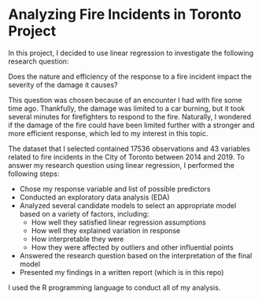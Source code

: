 # Analyzing Fire Incidents in Toronto Project

In this project, I decided to use linear regression to investigate the following research question:

Does the nature and efficiency of the response to a fire incident impact the severity of the damage it causes? 

This question was chosen because of an encounter I had with fire some time ago. Thankfully, the damage
was limited to a car burning, but it took several minutes for firefighters to respond to the fire. Naturally, I
wondered if the damage of the fire could have been limited further with a stronger and more efficient response,
which led to my interest in this topic.

The dataset that I selected contained 17536 observations and 43 variables related to fire incidents in the City of Toronto
between 2014 and 2019. To answer my research question using linear regression, I performed the following steps:

- Chose my response variable and list of possible predictors
- Conducted an exploratory data analysis (EDA)
- Analyzed several candidate models to select an appropriate model based on a variety of factors, including:
  * How well they satisfied linear regression assumptions
  * How well they explained variation in response
  * How interpretable they were
  * How they were affected by outliers and other influential points
- Answered the research question based on the interpretation of the final model
- Presented my findings in a written report (which is in this repo)

I used the R programming language to conduct all of my analysis. 
